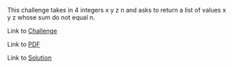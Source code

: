 This challenge takes in 4 integers x y z n and asks to return a list of values x y z whose sum do not equal n.

Link to [Challenge](https://www.hackerrank.com/challenges/list-comprehensions/problem)

Link to [PDF](./list-comprehensions-English.pdf)

Link to [Solution](./list_comp.py)
